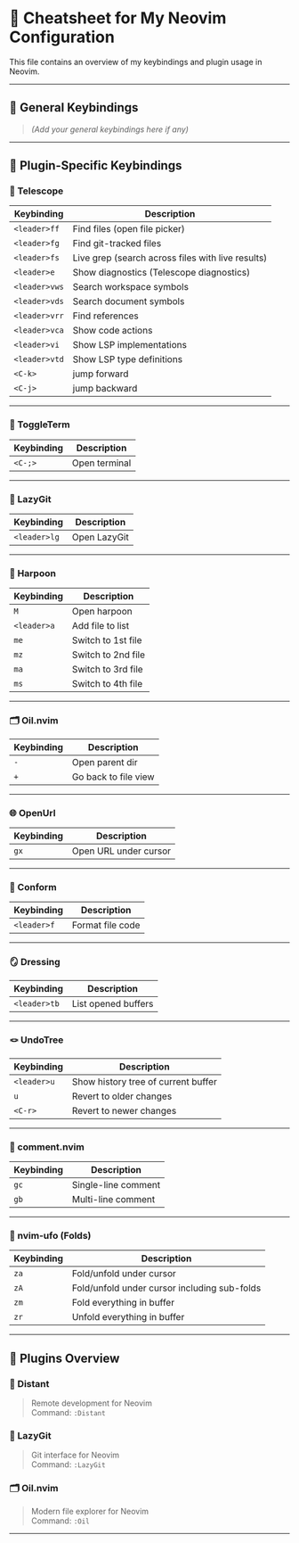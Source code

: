 # 📘 Cheatsheet for My Neovim Configuration

This file contains an overview of my keybindings and plugin usage in Neovim.

---

## 🔑 General Keybindings

> _(Add your general keybindings here if any)_

---

## 🔌 Plugin-Specific Keybindings

### 🚀 Telescope
| Keybinding       | Description                                              |
|------------------|----------------------------------------------------------|
| `<leader>ff`     | Find files (open file picker)                            |
| `<leader>fg`     | Find git-tracked files                                   |
| `<leader>fs`     | Live grep (search across files with live results)        |
| `<leader>e`      | Show diagnostics (Telescope diagnostics)                 |
| `<leader>vws`    | Search workspace symbols                                 |
| `<leader>vds`    | Search document symbols                                  |
| `<leader>vrr`    | Find references                                          |
| `<leader>vca`    | Show code actions                                        |
| `<leader>vi`     | Show LSP implementations                                 |
| `<leader>vtd`    | Show LSP type definitions                                |
| `<C-k>`          | jump forward                                             |
| `<C-j>`          | jump backward                                            |

---

### 🧱 ToggleTerm
| Keybinding | Description         |
|------------|---------------------|
| `<C-;>`    | Open terminal       |

---

### 🧬 LazyGit
| Keybinding     | Description     |
|----------------|-----------------|
| `<leader>lg`   | Open LazyGit    |

---

### 📌 Harpoon
| Keybinding   | Description             |
|--------------|-------------------------|
| `M`          | Open harpoon            |
| `<leader>a`  | Add file to list        |
| `me`         | Switch to 1st file      |
| `mz`         | Switch to 2nd file      |
| `ma`         | Switch to 3rd file      |
| `ms`         | Switch to 4th file      |

---

### 🗂️ Oil.nvim
| Keybinding | Description          |
|------------|----------------------|
| `-`        | Open parent dir      |
| `+`        | Go back to file view |

---

### 🌐 OpenUrl
| Keybinding | Description          |
|------------|----------------------|
| `gx`       | Open URL under cursor|

---

### 🧼 Conform
| Keybinding     | Description      |
|----------------|------------------|
| `<leader>f`    | Format file code |

---

### 🪞 Dressing
| Keybinding     | Description         |
|----------------|---------------------|
| `<leader>tb`   | List opened buffers |

---

### 🪢 UndoTree
| Keybinding | Description                         |
|------------|-------------------------------------|
| `<leader>u`| Show history tree of current buffer |
| `u`        | Revert to older changes             |
| `<C-r>`    | Revert to newer changes             |

---

### 💬 comment.nvim
| Keybinding | Description           |
|------------|-----------------------|
| `gc`       | Single-line comment   |
| `gb`       | Multi-line comment    |

---

### 📁 nvim-ufo (Folds)
| Keybinding | Description                                            |
|------------|--------------------------------------------------------|
| `za`       | Fold/unfold under cursor                               |
| `zA`       | Fold/unfold under cursor including sub-folds           |
| `zm`       | Fold everything in buffer                              |
| `zr`       | Unfold everything in buffer                            |

---

## 🧩 Plugins Overview

### 🔗 Distant
> Remote development for Neovim  
Command: `:Distant`

### 🧬 LazyGit
> Git interface for Neovim  
Command: `:LazyGit`

### 🗂️ Oil.nvim
> Modern file explorer for Neovim  
Command: `:Oil`

---
